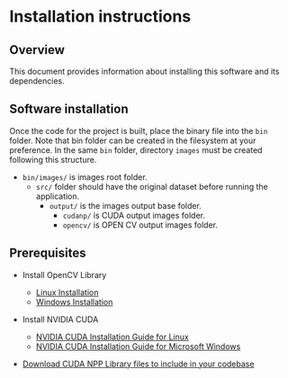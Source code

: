 # Installation instructions

## Overview
This document provides information about installing this software and its dependencies.

## Software installation
Once the code for the project is built, place the binary file into the ```bin``` folder. Note that bin folder can be created in the filesystem at your preference.
In the same ```bin``` folder, directory ```images``` must be created following this structure.
- ```bin/images/``` is images root folder.  
  - ```src/```  folder should have the original dataset before running the application.  
    - ```output/```  is the images output  base folder.  
      - ```cudanp/```  is CUDA output images folder.  
      - ```opencv/```  is OPEN CV output images folder. 

## Prerequisites

- Install OpenCV Library
  - [Linux Installation](https://docs.opencv.org/4.x/d7/d9f/tutorial_linux_install.html)
  - [Windows Installation](https://docs.opencv.org/4.x/d3/d52/tutorial_windows_install.html)

- Install NVIDIA CUDA
  - [NVIDIA CUDA Installation Guide for Linux](https://docs.nvidia.com/cuda/cuda-installation-guide-linux/)
  - [NVIDIA CUDA Installation Guide for Microsoft Windows](https://docs.nvidia.com/cuda/cuda-installation-guide-microsoft-windows/)

- [Download CUDA NPP Library files to include in your codebase](https://docs.nvidia.com/cuda/npp/index.html)